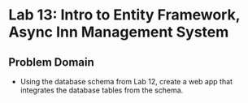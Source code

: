 # Lab 13: Intro to Entity Framework, Async Inn Management System

## Problem Domain
- Using the database schema from Lab 12, create a web app that integrates the database tables from the schema.
